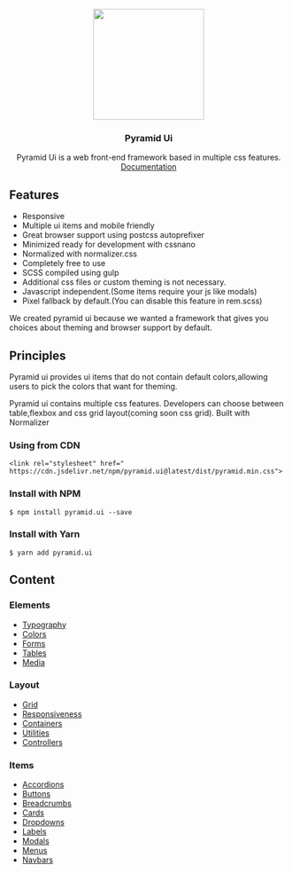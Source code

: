<p align="center">
  <a href="https://ui.redpyramids.com/">
    <img src="https://ui.redpyramids.com/media/redpyramidsui.png" alt="" width=200 height=200>
  </a>
</p>
  <h3 align="center">Pyramid Ui</h3>

 <p align="center">
   Pyramid Ui is a web front-end framework based in multiple css features.
<br>
 <a href="https://ui.redpyramids.com/docs">Documentation</a>
    
</p>



## Features
- Responsive
- Multiple ui items and mobile friendly
- Great browser support using postcss autoprefixer
- Minimized ready for development with cssnano
- Normalized with normalizer.css
- Completely free to use
- SCSS compiled using gulp
- Additional css files or custom theming is not necessary.
- Javascript independent.(Some items require your js like modals)
- Pixel fallback by default.(You can disable this feature in rem.scss)



We created pyramid ui because we wanted a framework that gives you choices about theming and browser support by default.


## Principles
Pyramid ui provides ui items that do not contain default colors,allowing users to pick the colors that want for theming.

Pyramid ui contains multiple css features. Developers can choose between table,flexbox and css grid layout(coming soon css grid).
Built with Normalizer 

### Using from CDN


`<link rel="stylesheet" href=" https://cdn.jsdelivr.net/npm/pyramid.ui@latest/dist/pyramid.min.css">`

### Install with NPM
`$ npm install pyramid.ui --save`

### Install with Yarn
`$ yarn add pyramid.ui`


## Content

### Elements
- [Typography](https://ui.redpyramids.com/elements#Typography)
- [Colors](https://ui.redpyramids.com/elements#Colors)
- [Forms](https://ui.redpyramids.com/elements#Forms)
- [Tables](https://ui.redpyramids.com/elements#Tables)
- [Media](https://ui.redpyramids.com/elements#Media)

### Layout
- [Grid](https://ui.redpyramids.com/layout#Grid) 
- [Responsiveness](https://ui.redpyramids.com/layout#Responsive)
- [Containers](https://ui.redpyramids.com/layout#Containers)
- [Utilities](https://ui.redpyramids.com/layout#Utilities)
- [Controllers](https://ui.redpyramids.com/layout#Controllers)

### Items
- [Accordions](https://ui.redpyramids.com/items#Accordions)
- [Buttons](https://ui.redpyramids.com/items#Buttons)
- [Breadcrumbs](https://ui.redpyramids.com/items#Breadcrumbs)
- [Cards](https://ui.redpyramids.com/items#Cards)
- [Dropdowns](https://ui.redpyramids.com/items#Dropdowns)
- [Labels](https://ui.redpyramids.com/items#Labels)
- [Modals](https://ui.redpyramids.com/items#Modals)
- [Menus](https://ui.redpyramids.com/items#Menus)
- [Navbars](https://ui.redpyramids.com/items#Navbars)

